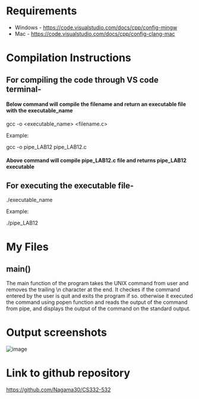
# Requirements

+ Windows - https://code.visualstudio.com/docs/cpp/config-mingw 
+ Mac - https://code.visualstudio.com/docs/cpp/config-clang-mac

# Compilation Instructions

## For compiling the code through VS code terminal- 

#### Below command will compile the filename and return an executable file with the executable_name
  gcc -o <executable_name> <filename.c>
  
Example:

  gcc -o pipe_LAB12 pipe_LAB12.c
#### Above command will compile pipe_LAB12.c file and returns pipe_LAB12 executable
## For executing the executable file-

  ./executable_name <command line arguments>
  
  Example:
  
  ./pipe_LAB12

# My Files

## main()

The main function of the program takes the UNIX command from user and removes the trailing \n character at the end. It checkes if the command entered by the user is quit and exits the program if so. otherwise it executed the command using popen function and reads the output of the command from pipe, and displays the output of the command on the standard output.

  
# Output screenshots
![image](https://github.com/Nagama30/CS332-532/assets/60808524/1d920ec1-9bdf-4b9e-818c-a22058c7249c)



# Link to github repository
https://github.com/Nagama30/CS332-532




